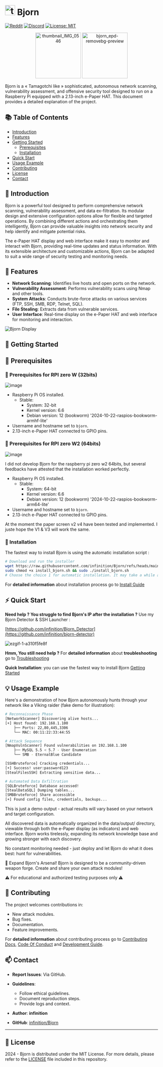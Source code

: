 # <img src="https://github.com/user-attachments/assets/c5eb4cc1-0c3d-497d-9422-1614651a84ab" alt="thumbnail_IMG_0546" width="33"> Bjorn

[![Reddit](https://img.shields.io/badge/Reddit-Bjorn__CyberViking-orange?style=for-the-badge&logo=reddit)](https://www.reddit.com/r/Bjorn_CyberViking)
[![Discord](https://img.shields.io/badge/Discord-Join%20Us-7289DA?style=for-the-badge&logo=discord)](https://discord.com/invite/B3ZH9taVfT)
[![License: MIT](https://img.shields.io/badge/License-MIT-yellow.svg)](https://opensource.org/licenses/MIT)

<p align="center">
  <img src="https://github.com/user-attachments/assets/c5eb4cc1-0c3d-497d-9422-1614651a84ab" alt="thumbnail_IMG_0546" width="150">
  <img src="https://github.com/user-attachments/assets/1b490f07-f28e-4418-8d41-14f1492890c6" alt="bjorn_epd-removebg-preview" width="150">
</p>

Bjorn is a « Tamagotchi like » sophisticated, autonomous network scanning, vulnerability assessment, and offensive security tool designed to run on a Raspberry Pi equipped with a 2.13-inch e-Paper HAT. This document provides a detailed explanation of the project.


## 📚 Table of Contents

- [Introduction](#-introduction)
- [Features](#-features)
- [Getting Started](#-getting-started)
  - [Prerequisites](#-prerequisites)
  - [Installation](#-installation)
- [Quick Start](#-quick-start)
- [Usage Example](#-usage-example)
- [Contributing](#-contributing)
- [License](#-license)
- [Contact](#-contact)

## 📄 Introduction

Bjorn is a powerful tool designed to perform comprehensive network scanning, vulnerability assessment, and data ex-filtration. Its modular design and extensive configuration options allow for flexible and targeted operations. By combining different actions and orchestrating them intelligently, Bjorn can provide valuable insights into network security and help identify and mitigate potential risks.

The e-Paper HAT display and web interface make it easy to monitor and interact with Bjorn, providing real-time updates and status information. With its extensible architecture and customizable actions, Bjorn can be adapted to suit a wide range of security testing and monitoring needs.

## 🌟 Features

- **Network Scanning**: Identifies live hosts and open ports on the network.
- **Vulnerability Assessment**: Performs vulnerability scans using Nmap and other tools.
- **System Attacks**: Conducts brute-force attacks on various services (FTP, SSH, SMB, RDP, Telnet, SQL).
- **File Stealing**: Extracts data from vulnerable services.
- **User Interface**: Real-time display on the e-Paper HAT and web interface for monitoring and interaction.

![Bjorn Display](https://github.com/infinition/Bjorn/assets/37984399/bcad830d-77d6-4f3e-833d-473eadd33921)

## 🚀 Getting Started
## 📌 Prerequisites
### 📌 Prerequisites for RPI zero W (32bits)
![image](https://github.com/user-attachments/assets/3980ec5f-a8fc-4848-ab25-4356e0529639)

- Raspberry Pi OS installed. 
    - Stable:
      - System: 32-bit
      - Kernel version: 6.6
      - Debian version: 12 (bookworm) '2024-10-22-raspios-bookworm-armhf-lite'
- Username and hostname set to `bjorn`.
- 2.13-inch e-Paper HAT connected to GPIO pins.

### 📌 Prerequisites for RPI zero W2 (64bits)

![image](https://github.com/user-attachments/assets/e8d276be-4cb2-474d-a74d-b5b6704d22f5)

I did not develop Bjorn for the raspberry pi zero w2 64bits, but several feedbacks have attested that the installation worked perfectly.

- Raspberry Pi OS installed. 
    - Stable:
      - System: 64-bit
      - Kernel version: 6.6
      - Debian version: 12 (bookworm) '2024-10-22-raspios-bookworm-arm64-lite'
- Username and hostname set to `bjorn`.
- 2.13-inch e-Paper HAT connected to GPIO pins.


At the moment the paper screen v2  v4 have been tested and implemented.
I juste hope the V1 & V3 will work the same.

### 🔨 Installation

The fastest way to install Bjorn is using the automatic installation script :

```bash
# Download and run the installer
wget https://raw.githubusercontent.com/infinition/Bjorn/refs/heads/main/install_bjorn.sh
sudo chmod +x install_bjorn.sh && sudo ./install_bjorn.sh
# Choose the choice 1 for automatic installation. It may take a while as a lot of packages and modules will be installed. You must reboot at the end.
```

For **detailed information** about installation process go to [Install Guide](INSTALL.md)

## ⚡ Quick Start

**Need help ? You struggle to find Bjorn's IP after the installation ?**
Use my Bjorn Detector & SSH Launcher :

[https://github.com/infinition/Bjorn_Detector](https://github.com/infinition/bjorn-detector)

![ezgif-1-a310f5fe8f](https://github.com/user-attachments/assets/182f82f0-5c3a-48a9-a75e-37b9cfa2263a)

**Hmm, You still need help ?**
For **detailed information** about **troubleshooting** go to [Troubleshooting](TROUBLESHOOTING.md)

**Quick Installation**: you can use the fastest way to install Bjorn [Getting Started](#-getting-started)

## 💡 Usage Example 

Here's a demonstration of how Bjorn autonomously hunts through your network like a Viking raider (fake demo for illustration):

```bash
# Reconnaissance Phase
[NetworkScanner] Discovering alive hosts...
[+] Host found: 192.168.1.100
    ├── Ports: 22,80,445,3306
    └── MAC: 00:11:22:33:44:55

# Attack Sequence 
[NmapVulnScanner] Found vulnerabilities on 192.168.1.100
    ├── MySQL 5.5 < 5.7 - User Enumeration
    └── SMB - EternalBlue Candidate

[SSHBruteforce] Cracking credentials...
[+] Success! user:password123
[StealFilesSSH] Extracting sensitive data...

# Automated Data Exfiltration
[SQLBruteforce] Database accessed!
[StealDataSQL] Dumping tables...
[SMBBruteforce] Share accessible
[+] Found config files, credentials, backups...
```

This is just a demo output - actual results will vary based on your network and target configuration.

All discovered data is automatically organized in the data/output/ directory, viewable through both the e-Paper display (as indicators) and web interface.
Bjorn works tirelessly, expanding its network knowledge base and growing stronger with each discovery.

No constant monitoring needed - just deploy and let Bjorn do what it does best: hunt for vulnerabilities.

🔧 Expand Bjorn's Arsenal!
Bjorn is designed to be a community-driven weapon forge. Create and share your own attack modules!

⚠️ For educational and authorized testing purposes only ⚠️




## 🤝 Contributing

The project welcomes contributions in:

- New attack modules.
- Bug fixes.
- Documentation.
- Feature improvements.

For **detailed information** about contributing process go to [Contributing Docs](CONTRIBUTING.md), [Code Of Conduct](CODE_OF_CONDUCT.md) and [Development Guide](DEVELOPMENT.md).

## 📫 Contact

- **Report Issues**: Via GitHub.
- **Guidelines**:
  - Follow ethical guidelines.
  - Document reproduction steps.
  - Provide logs and context.

- **Author**: __infinition__
- **GitHub**: [infinition/Bjorn](https://github.com/infinition/Bjorn)

---

## 📜 License

2024 - Bjorn is distributed under the MIT License. For more details, please refer to the [LICENSE](LICENSE) file included in this repository.
